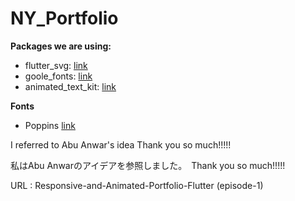 # NY_Portfolio


**Packages we are using:**

- flutter_svg: [link](https://pub.dev/packages/flutter_svg)
- goole_fonts: [link](https://pub.dev/packages/google_fonts)
- animated_text_kit: [link](https://pub.dev/packages/animated_text_kit)

**Fonts**

- Poppins [link](https://fonts.google.com/specimen/Poppins)

I referred to Abu Anwar's idea Thank you so much!!!!!

私はAbu Anwarのアイデアを参照しました。　Thank you so much!!!!!

URL : Responsive-and-Animated-Portfolio-Flutter (episode-1)
